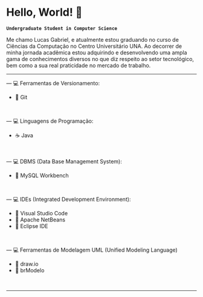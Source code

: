 # Hello, World! 👋

**`Undergraduate Student in Computer Science`**

Me chamo Lucas Gabriel, e atualmente estou graduando no curso de Ciências da Computação no Centro Universitário UNA. Ao decorrer de minha jornada acadêmica estou adquirindo e desenvolvendo uma ampla gama de conhecimentos diversos no que diz respeito ao setor tecnológico, bem como a sua real praticidade no mercado de trabalho.

---

— 💻 Ferramentas de Versionamento:
- 🔸 Git

<br>

— 💻 Linguagens de Programação:
- ☕ Java

<br>

— 💻 DBMS (Data Base Management System):
- 🐬 MySQL Workbench

<br>

— 💻 IDEs (Integrated Development Environment):
- 🔹 Visual Studio Code
- 🔹 Apache NetBeans
- 🔹 Eclipse IDE

<br>

— 💻 Ferramentas de Modelagem UML (Unified Modeling Language)
- 🔹 draw.io
- 🔹 brModelo

<br>

---
